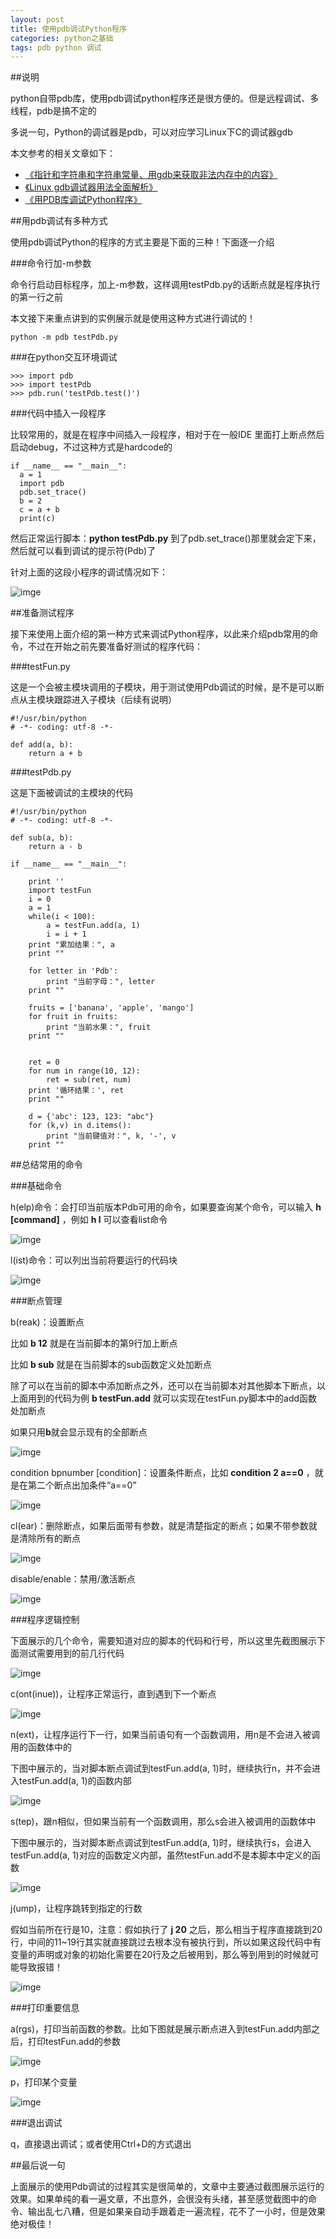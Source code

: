 ```yaml
---
layout: post
title: 使用pdb调试Python程序
categories: python之基础
tags: pdb python 调试
---
```


##说明

python自带pdb库，使用pdb调试python程序还是很方便的。但是远程调试、多线程，pdb是搞不定的

多说一句，Python的调试器是pdb，可以对应学习Linux下C的调试器gdb

本文参考的相关文章如下：

* [《指针和字符串和字符串常量、用gdb来获取非法内存中的内容》](http://www.xumenger.com/pointer-string-const-gdb/)
* [《Linux gdb调试器用法全面解析》](http://www.xumenger.com/linux-gdb-debug/)
* [《用PDB库调试Python程序》](http://www.cnblogs.com/dkblog/archive/2010/12/07/1980682.html)

##用pdb调试有多种方式

使用pdb调试Python的程序的方式主要是下面的三种！下面逐一介绍

###命令行加-m参数

命令行启动目标程序，加上-m参数，这样调用testPdb.py的话断点就是程序执行的第一行之前

本文接下来重点讲到的实例展示就是使用这种方式进行调试的！

```
python -m pdb testPdb.py
```

###在python交互环境调试

```
>>> import pdb
>>> import testPdb
>>> pdb.run('testPdb.test()')
```

###代码中插入一段程序

比较常用的，就是在程序中间插入一段程序，相对于在一般IDE 里面打上断点然后启动debug，不过这种方式是hardcode的

```
if __name__ == "__main__":
  a = 1
  import pdb
  pdb.set_trace()
  b = 2
  c = a + b
  print(c)
```

然后正常运行脚本：**python testPdb.py** 到了pdb.set_trace()那里就会定下来，然后就可以看到调试的提示符(Pdb)了

针对上面的这段小程序的调试情况如下：

![imge](../media/image/2016-08-17/01.png)

##准备测试程序

接下来使用上面介绍的第一种方式来调试Python程序，以此来介绍pdb常用的命令，不过在开始之前先要准备好测试的程序代码：

###testFun.py

这是一个会被主模块调用的子模块，用于测试使用Pdb调试的时候，是不是可以断点从主模块跟踪进入子模块（后续有说明）

```
#!/usr/bin/python
# -*- coding: utf-8 -*-

def add(a, b):
    return a + b
```

###testPdb.py

这是下面被调试的主模块的代码

```
#!/usr/bin/python
# -*- coding: utf-8 -*-

def sub(a, b):
    return a - b

if __name__ == "__main__":
    
    print ''
    import testFun
    i = 0
    a = 1
    while(i < 100):
        a = testFun.add(a, 1)
        i = i + 1
    print "累加结果：", a
    print ""

    for letter in 'Pdb':
        print "当前字母：", letter
    print ""

    fruits = ['banana', 'apple', 'mango']
    for fruit in fruits:
        print "当前水果：", fruit
    print ""


    ret = 0
    for num in range(10, 12):
        ret = sub(ret, num)
    print '循环结果：', ret
    print ""

    d = {'abc': 123, 123: "abc"}
    for (k,v) in d.items():
        print "当前键值对：", k, '-', v
    print ""
```

##总结常用的命令

###基础命令

h(elp)命令：会打印当前版本Pdb可用的命令，如果要查询某个命令，可以输入 **h [command]** ，例如 **h l** 可以查看list命令

![imge](../media/image/2016-08-17/02.png)

l(ist)命令：可以列出当前将要运行的代码块

![imge](../media/image/2016-08-17/03.png)

###断点管理

b(reak)：设置断点

比如 **b 12** 就是在当前脚本的第9行加上断点

比如 **b sub** 就是在当前脚本的sub函数定义处加断点

除了可以在当前的脚本中添加断点之外，还可以在当前脚本对其他脚本下断点，以上面用到的代码为例 **b testFun.add** 就可以实现在testFun.py脚本中的add函数处加断点

如果只用**b**就会显示现有的全部断点

![imge](../media/image/2016-08-17/04.png)

condition bpnumber [condition]：设置条件断点，比如 **condition 2 a==0** ，就是在第二个断点出加条件“a==0”

![imge](../media/image/2016-08-17/05.png)

cl(ear)：删除断点，如果后面带有参数，就是清楚指定的断点；如果不带参数就是清除所有的断点

![imge](../media/image/2016-08-17/06.png)

disable/enable：禁用/激活断点

![imge](../media/image/2016-08-17/07.png)

###程序逻辑控制

下面展示的几个命令，需要知道对应的脚本的代码和行号，所以这里先截图展示下面测试需要用到的前几行代码

![imge](../media/image/2016-08-17/08.png)

c(ont(inue))，让程序正常运行，直到遇到下一个断点

![imge](../media/image/2016-08-17/09.png)

n(ext)，让程序运行下一行，如果当前语句有一个函数调用，用n是不会进入被调用的函数体中的

下图中展示的，当对脚本断点调试到testFun.add(a, 1)时，继续执行n，并不会进入testFun.add(a, 1)的函数内部

![imge](../media/image/2016-08-17/10.png)

s(tep)，跟n相似，但如果当前有一个函数调用，那么s会进入被调用的函数体中

下图中展示的，当对脚本断点调试到testFun.add(a, 1)时，继续执行s，会进入testFun.add(a, 1)对应的函数定义内部，虽然testFun.add不是本脚本中定义的函数

![imge](../media/image/2016-08-17/11.png)

j(ump)，让程序跳转到指定的行数

假如当前所在行是10，注意：假如执行了 **j 20** 之后，那么相当于程序直接跳到20行，中间的11~19行其实就直接跳过去根本没有被执行到，所以如果这段代码中有变量的声明或对象的初始化需要在20行及之后被用到，那么等到用到的时候就可能导致报错！

![imge](../media/image/2016-08-17/12.png)

###打印重要信息

a(rgs)，打印当前函数的参数。比如下图就是展示断点进入到testFun.add内部之后，打印testFun.add的参数

![imge](../media/image/2016-08-17/13.png)

p，打印某个变量

![imge](../media/image/2016-08-17/14.png)

###退出调试

q，直接退出调试；或者使用Ctrl+D的方式退出

##最后说一句

上面展示的使用Pdb调试的过程其实是很简单的，文章中主要通过截图展示运行的效果。如果单纯的看一遍文章，不出意外，会很没有头绪，甚至感觉截图中的命令、输出乱七八糟，但是如果亲自动手跟着走一遍流程，花不了一小时，但是效果绝对极佳！